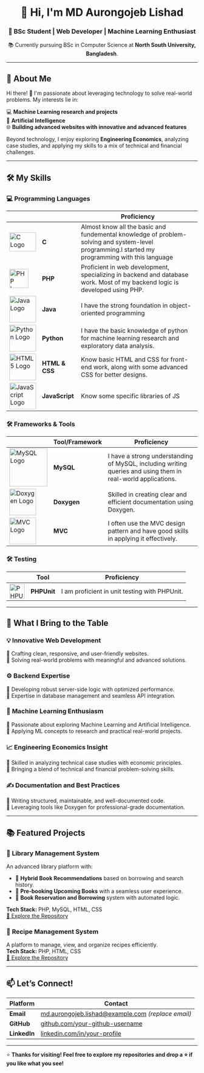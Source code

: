 <h1 align="center">👋 Hi, I'm MD Aurongojeb Lishad</h1>
<h3 align="center">🌟 BSc Student | Web Developer | Machine Learning Enthusiast</h3>
<p align="center">
    📚 Currently pursuing BSc in Computer Science at <b>North South University, Bangladesh</b>.
</p>

---

## 🌟 About Me  

Hi there! 👋 I'm passionate about leveraging technology to solve real-world problems. My interests lie in:

💻 **Machine Learning research and projects**  
🤖 **Artificial Intelligence**  
🌐 **Building advanced websites with innovative and advanced features**  

Beyond technology, I enjoy exploring **Engineering Economics**, analyzing case studies, and applying my skills to a mix of technical and financial challenges.  

---

## 🛠️ My Skills  

### 💻 **Programming Languages**  
|      |            | Proficiency |
|------|------------|-------------|
| <img src="https://upload.wikimedia.org/wikipedia/commons/1/19/C_Logo.png" alt="C Logo" width="70" height="50"> | **C**         | Almost know all the basic and fundemental knowledge of problem-solving and system-level programming.I started my programming with this language |
| <img src="https://upload.wikimedia.org/wikipedia/commons/2/27/PHP-logo.svg" alt="PHP Logo" width="50" height="50"> | **PHP**      | Proficient in web development, specializing in backend and database work. Most of my backend logic is developed using PHP. |
| <img src="https://upload.wikimedia.org/wikipedia/en/3/30/Java_programming_language_logo.svg" alt="Java Logo" width="70" height="70"> | **Java**       | I have the strong foundation in object-oriented programming |
| <img src="https://upload.wikimedia.org/wikipedia/commons/c/c3/Python-logo-notext.svg" alt="Python Logo" width="70" height="70"> | **Python**    | I have the basic knowledge of python for machine learning research and exploratory data analysis. |
| <img src="https://upload.wikimedia.org/wikipedia/commons/6/61/HTML5_logo_and_wordmark.svg" alt="HTML5 Logo" width="70" height="70"> | **HTML & CSS** | Know basic HTML and CSS for front-end work, along with some advanced CSS for better designs. |
| <img src="https://upload.wikimedia.org/wikipedia/commons/9/99/Unofficial_JavaScript_logo_2.svg" alt="JavaScript Logo" width="70" height="70"> | **JavaScript** | Know some specific libraries of JS |




### 🛠️ **Frameworks & Tools**  
|      | Tool/Framework | Proficiency |
|------|----------------|-------------|
| <img src="https://www.vectorlogo.zone/logos/mysql/mysql-official.svg" alt="MySQL Logo" width="100" height="100"> | **MySQL**        | I have a strong understanding of MySQL, including writing queries and using them in real-world applications. |
| <img src="https://raw.githubusercontent.com/veler/LogoStore/master/logos/doxygen.svg" alt="Doxygen Logo" width="70" height="70"> | **Doxygen**      | Skilled in creating clear and efficient documentation using Doxygen. |
| <img src="https://upload.wikimedia.org/wikipedia/commons/d/d9/MVC.svg" alt="MVC Logo" width="70" height="70"> | **MVC** | I often use the MVC design pattern and have good skills in applying it effectively. |


### 🛠️ **Testing** 
|      | Tool           | Proficiency |
|------|----------------|-------------|
| <img src="https://upload.wikimedia.org/wikipedia/commons/e/e1/Testing-framework-PHPUnit.png" alt="PHPUnit Logo" width="40" height="40"> | **PHPUnit**      | I am proficient in unit testing with PHPUnit. |

---

## 🌟 What I Bring to the Table  

### 💡 **Innovative Web Development**  
🔹 Crafting clean, responsive, and user-friendly websites.  
🔹 Solving real-world problems with meaningful and advanced solutions.  

### ⚙️ **Backend Expertise**  
🔹 Developing robust server-side logic with optimized performance.  
🔹 Expertise in database management and seamless API integration.  

### 🤖 **Machine Learning Enthusiasm**  
🔹 Passionate about exploring Machine Learning and Artificial Intelligence.  
🔹 Applying ML concepts to research and practical real-world projects.  

### 📈 **Engineering Economics Insight**  
🔹 Skilled in analyzing technical case studies with economic principles.  
🔹 Bringing a blend of technical and financial problem-solving skills.  

### ✍️ **Documentation and Best Practices**  
🔹 Writing structured, maintainable, and well-documented code.  
🔹 Leveraging tools like Doxygen for professional-grade documentation.  

---

## 📚 Featured Projects  

### 📘 **Library Management System**  
An advanced library platform with:  
- 📖 **Hybrid Book Recommendations** based on borrowing and search history.  
- 📕 **Pre-booking Upcoming Books** with a seamless user experience.  
- 📗 **Book Reservation and Borrowing** system with automated logic.  

**Tech Stack:** PHP, MySQL, HTML, CSS  
[🔗 Explore the Repository](https://github.com/your-library-system-repo)  

### 🍳 **Recipe Management System**  
A platform to manage, view, and organize recipes efficiently.  
**Tech Stack:** PHP, HTML, CSS  
[🔗 Explore the Repository](https://github.com/your-recipe-system-repo)  

---

## 📫 Let’s Connect!  

| Platform         | Contact                                                                                      |
|-------------------|----------------------------------------------------------------------------------------------|
| **Email**         | [md.aurongojeb.lishad@example.com](mailto:md.aurongojeb.lishad@example.com) *(replace email)* |
| **GitHub**        | [github.com/your-github-username](https://github.com/your-github-username)                   |
| **LinkedIn**      | [linkedin.com/in/your-profile](https://linkedin.com/in/your-profile)                         |

---

⭐ **Thanks for visiting! Feel free to explore my repositories and drop a ⭐ if you like what you see!**
